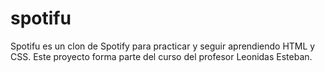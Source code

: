 # spotifu
Spotifu es un clon de Spotify para practicar y seguir aprendiendo HTML y CSS. Este proyecto forma parte del curso del profesor Leonidas Esteban.

